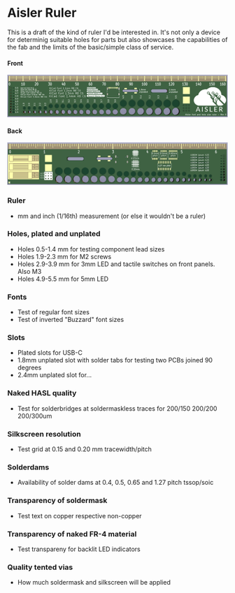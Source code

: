 # Aisler Ruler

This is a draft of the kind of ruler I'd be interested in. It's not only a device for determinig suitable holes for parts but also showcases the capabilities of the fab and the limits of the basic/simple class of service.

#### Front
<img src="Ruler-Front.png">

#### Back
<img src="Ruler-Back.png">

### Ruler
- mm and inch (1/16th) measurement (or else it wouldn't be a ruler)

### Holes, plated and unplated
- Holes 0.5-1.4 mm for testing component lead sizes
- Holes 1.9-2.3 mm for M2 screws
- Holes 2.9-3.9 mm for 3mm LED and tactile switches on front panels. Also M3
- Holes 4.9-5.5 mm for 5mm LED

### Fonts
- Test of regular font sizes
- Test of inverted "Buzzard" font sizes

### Slots
- Plated slots for USB-C
- 1.8mm unplated slot with solder tabs for testing two PCBs joined 90 degrees
- 2.4mm unplated slot for...

### Naked HASL quality
- Test for solderbridges at soldermaskless traces for 200/150 200/200 200/300um

### Silkscreen resolution
- Test grid at 0.15 and 0.20 mm tracewidth/pitch

### Solderdams
- Availability of solder dams at 0.4, 0.5, 0.65 and 1.27 pitch tssop/soic

### Transparency of soldermask
- Test text on copper respective non-copper

### Transparency of naked FR-4 material
- Test transpareny for backlit LED indicators

### Quality tented vias
- How much soldermask and silkscreen will be applied

